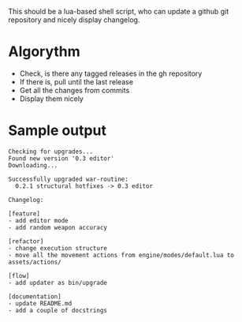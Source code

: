 This should be a lua-based shell script, who can update a github git repository and nicely display changelog.

# Algorythm

- Check, is there any tagged releases in the gh repository
- If there is, pull until the last release
- Get all the changes from commits
- Display them nicely

# Sample output

```
Checking for upgrades...
Found new version '0.3 editor'
Downloading...

Successfully upgraded war-routine:
  0.2.1 structural hotfixes -> 0.3 editor

Changelog:

[feature]
- add editor mode
- add random weapon accuracy

[refactor]
- change execution structure
- move all the movement actions from engine/modes/default.lua to assets/actions/

[flow]
- add updater as bin/upgrade

[documentation]
- update README.md
- add a couple of docstrings
```
